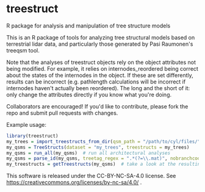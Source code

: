 # treestruct
R package for analysis and manipulation of tree structure models

This is an R package of tools for analyzing tree structural models based on terrestrial lidar data, and particularly those generated by Pasi Raumonen's treeqsm tool.

Note that the analyses of treestruct objects rely on the object attributes not being modified.  For example, it relies on internodes_reordered being correct about the states of the internodes in the object.  If these are set differently, results can be incorrect (e.g. pathlength calculations will be incorrect if internodes haven't actually been reordered).  The long and the short of it: only change the attributes directly if you know what you're doing.

Collaborators are encouraged!  If you'd like to contribute, please fork the repo and submit pull requests with changes.

Example usage:

```r
library(treestruct)
my_trees = import_treestructs_from_dir(qsm_path = "/path/to/cyl/files/"), qsmver = "UCL", recursive = T)
my_qsms = TreeStructs(dataset = "my_trees", treestructs = my_trees)
my_qsms = run_all(my_qsms)  # run all architectural analyses
my_qsms = parse_id(my_qsms, treetag_regex = ".*(?=\\.mat)", nobranchcode = T)  # set tree tag in the data structure
my_treestructs = getTreestructs(my_qsms)  # take a look at the resulting data
```

This software is released under the CC-BY-NC-SA-4.0 license.  See https://creativecommons.org/licenses/by-nc-sa/4.0/ .
